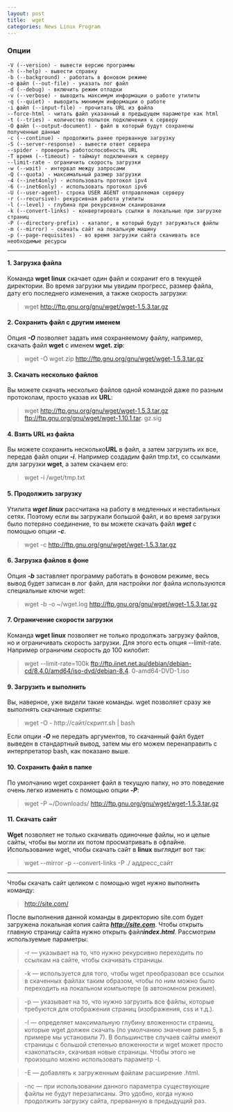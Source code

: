 ```yaml
---
layout: post
title:  wget
categories: News Linux Program
---
```


### Опции
 
    -V (--version) - вывести версию программы
    -h (--help) - вывести справку
    -b (--background) - работать в фоновом режиме
    -o файл (--out-file) - указать лог файл
    -d (--debug) - включить режим отладки
    -v (--verbose) - выводить максимум информации о работе утилиты
    -q (--quiet) - выводить минимум информации о работе
    -i файл (--input-file) - прочитать URL из файла
    --force-html - читать файл указанный в предыдущем параметре как html
    -t (--tries) - количество попыток подключения к серверу
    -O файл (--output-document) - файл в который будут сохранены полученные данные
    -с (--continue) - продолжить ранее прерванную загрузку
    -S (--server-response) - вывести ответ сервера
    --spider - проверить работоспособность URL
    -T время (--timeout) - таймаут подключения к серверу
    --limit-rate - ограничить скорость загрузки
    -w (--wait) - интервал между запросами
    -Q (--quota) - максимальный размер загрузки
    -4 (--inet4only) - использовать протокол ipv4
    -6 (--inet6only) - использовать протокол ipv6
    -U (--user-agent)- строка USER AGENT отправляемая серверу
    -r (--recursive)- рекурсивная работа утилиты
    -l (--level) - глубина при рекурсивном сканировании
    -k (--convert-links) - конвертировать ссылки в локальные при загрузке страниц
    -P (--directory-prefix) - каталог, в который будут загружаться файлы
    -m (--mirror) - скачать сайт на локальную машину
    -p (--page-requisites) - во время загрузки сайта скачивать все необходимые ресурсы
____________________________

#### 1. Загрузка файла

Команда **wget linux** скачает один файл и сохранит его в текущей директории. Во время загрузки мы 
увидим прогресс, размер файла, дату его последнего изменения, а также скорость загрузки:

>wget http://ftp.gnu.org/gnu/wget/wget-1.5.3.tar.gz

#### 2. Сохранить файл с другим именем

Опция ***-О*** позволяет задать имя сохраняемому файлу, например, скачать файл **wget** с именем 
**wget.
zip**:

>wget -O wget.zip http://ftp.gnu.org/gnu/wget/wget-1.5.3.tar.gz

#### 3. Скачать несколько файлов

Вы можете скачать несколько файлов одной командой даже по разным протоколам, просто указав их 
**URL**:

>wget http://ftp.gnu.org/gnu/wget/wget-1.5.3.tar.gz ftp://ftp.gnu.org/gnu/wget/wget-1.10.1.tar.
> gz.sig

#### 4. Взять **URL** из файла

Вы можете сохранить несколько**URL** в файл, а затем загрузить их все, передав файл опции ***-i***. 
Например создадим файл tmp.txt, со ссылками для загрузки **wget**, а затем скачаем его:

>wget -i /wget/tmp.txt

#### 5. Продолжить загрузку

Утилита ***wget linux*** рассчитана на работу в медленных и нестабильных сетях. Поэтому если вы 
загружали большой файл, и во время загрузки было потеряно соединение, то вы можете скачать файл 
***wget*** с помощью опции ***-c***.

>wget -c http://ftp.gnu.org/gnu/wget/wget-1.5.3.tar.gz

#### 6. Загрузка файлов в фоне

Опция ***-b*** заставляет программу работать в фоновом режиме, весь вывод будет записан в лог файл, 
для настройки лог файла используются специальные ключи wget:

>wget -b -o ~/wget.log http://ftp.gnu.org/gnu/wget/wget-1.5.3.tar.gz

#### 7. Ограничение скорости загрузки

Команда **wget linux** позволяет не только продолжать загрузку файлов, но и ограничивать скорость 
загрузки. Для этого есть опция --limit-rate. Например ограничим скорость до 100 килобит:

>wget --limit-rate=100k ftp://ftp.iinet.net.au/debian/debian-cd/8.4.0/amd64/iso-dvd/debian-8.4.
> 0-amd64-DVD-1.iso

#### 9. Загрузить и выполнить

Вы, наверное, уже видели такие команды. wget позволяет сразу же выполнять скачанные скрипты:

>wget -O - http://сайт/скрипт.sh | bash

Если опции ***-O*** не передать аргументов, то скачанный файл будет выведен в стандартный вывод, 
затем 
мы его можем перенаправить с интерпретатор bash, как показано выше.  

#### 10. Сохранить файл в папке

 По умолчанию wget сохраняет файл в текущую папку, но это поведение очень легко изменить с 
 помощью опции ***-P***:

>wget -P ~/Downloads/ http://ftp.gnu.org/gnu/wget/wget-1.5.3.tar.gz

#### 11. Скачать сайт

**Wget** позволяет не только скачивать одиночные файлы, но и целые сайты, чтобы вы могли их потом 
просматривать в офлайне. Использование wget, чтобы скачать сайт в **linux** выглядит вот так:

>wget --mirror -p --convert-links -P ./<Local-Folder> аддресс_сайт
________________________________________________________________________________________________

Чтобы скачать сайт целиком с помощью wget нужно выполнить команду:

>http://site.com/

 После выполнения данной команды в директорию site.com будет загружена локальная копия сайта 
 ***http://site.com***. Чтобы открыть главную страницу сайта нужно открыть файл***index.html***.
Рассмотрим используемые параметры:

> -r	—	указывает на то, что нужно рекурсивно переходить по ссылкам на сайте, чтобы скачивать 
 страницы.

>-k	—	используется для того, чтобы wget преобразовал все ссылки в скаченных файлах таким 
 образом, чтобы по ним можно было переходить на локальном компьютере (в автономном режиме).

 >-p	—	указывает на то, что нужно загрузить все файлы, которые требуются для отображения 
 страниц (изображения, css и т.д.).

> -l	—	определяет максимальную глубину вложенности страниц, которые wget должен скачать (по 
  умолчанию значение равно 5, в примере мы установили 7). В большинстве случаев сайты имеют 
  страницы с большой степенью вложенности и wget может просто «закопаться», скачивая новые 
 страницы. Чтобы этого не произошло можно использовать параметр -l.

> -E	—	добавлять к загруженным файлам расширение .html.

> -nc	—	при использовании данного параметра существующие файлы не будут перезаписаны. Это 
 удобно, когда нужно продолжить загрузку сайта, прерванную в предыдущий раз.
 